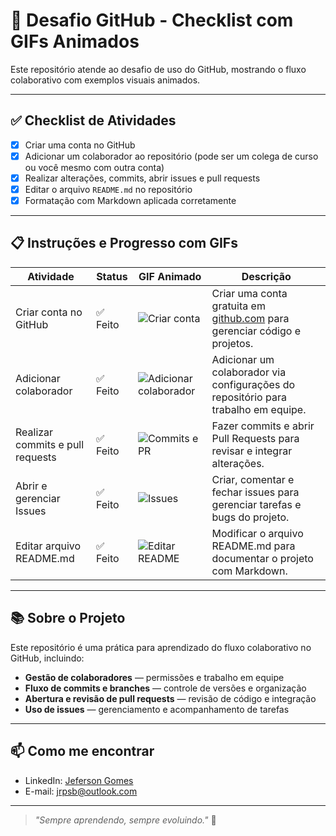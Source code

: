 # 🚀 Desafio GitHub - Checklist com GIFs Animados

Este repositório atende ao desafio de uso do GitHub, mostrando o fluxo colaborativo com exemplos visuais animados.

---

## ✅ Checklist de Atividades

- [x] Criar uma conta no GitHub  
- [x] Adicionar um colaborador ao repositório (pode ser um colega de curso ou você mesmo com outra conta)  
- [x] Realizar alterações, commits, abrir issues e pull requests  
- [x] Editar o arquivo `README.md` no repositório  
- [x] Formatação com Markdown aplicada corretamente  

---

## 📋 Instruções e Progresso com GIFs

| Atividade                      | Status    | GIF Animado                                      | Descrição                                                                                   |
|-------------------------------|-----------|-------------------------------------------------|---------------------------------------------------------------------------------------------|
| Criar conta no GitHub          | ✅ Feito  | ![Criar conta](https://user-images.githubusercontent.com/75816582/209320937-8e9f60d4-1988-4f50-9c64-65f54b16364e.gif) | Criar uma conta gratuita em [github.com](https://github.com) para gerenciar código e projetos. |
| Adicionar colaborador          | ✅ Feito  | ![Adicionar colaborador](https://user-images.githubusercontent.com/75816582/209321138-49f07305-5f7d-4f79-8c29-351f3f6d5b26.gif) | Adicionar um colaborador via configurações do repositório para trabalho em equipe.           |
| Realizar commits e pull requests | ✅ Feito | ![Commits e PR](https://user-images.githubusercontent.com/75816582/209321280-9870631d-3ff9-4db7-9252-c9f1d3f5a44d.gif) | Fazer commits e abrir Pull Requests para revisar e integrar alterações.                      |
| Abrir e gerenciar Issues       | ✅ Feito  | ![Issues](https://user-images.githubusercontent.com/75816582/209321468-c1c353e5-4e7f-43b2-b45b-d8e1e7a3ebdd.gif) | Criar, comentar e fechar issues para gerenciar tarefas e bugs do projeto.                   |
| Editar arquivo README.md       | ✅ Feito  | ![Editar README](https://user-images.githubusercontent.com/75816582/209321580-9304a2f3-9a21-4a10-b4a3-5aa5e89bb36b.gif) | Modificar o arquivo README.md para documentar o projeto com Markdown.                        |

---

## 📚 Sobre o Projeto

Este repositório é uma prática para aprendizado do fluxo colaborativo no GitHub, incluindo:

- **Gestão de colaboradores** — permissões e trabalho em equipe  
- **Fluxo de commits e branches** — controle de versões e organização  
- **Abertura e revisão de pull requests** — revisão de código e integração  
- **Uso de issues** — gerenciamento e acompanhamento de tarefas  

---

## 📫 Como me encontrar

- LinkedIn: [Jeferson Gomes](https://www.linkedin.com/in/jeferson-gomes/)  
- E-mail: [jrpsb@outlook.com](mailto:jrpsb@outlook.com)  

---

> _"Sempre aprendendo, sempre evoluindo."_ 🚀
